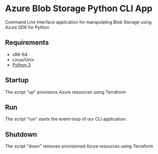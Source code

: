 # Azure Blob Storage Python CLI App

Command Line Interface application for manipulating Blob Storage using Azure SDK for Python

## Requirements

* x86-64
* Linux/Unix
* [Python 3](https://www.python.org/downloads/)


## Startup

The script "up" provisions Azure resources using Terraform

## Run

The script "run" starts the event-loop of our CLI application:

## Shutdown

The script "down" removes provisioned Azure resources using Terraform
